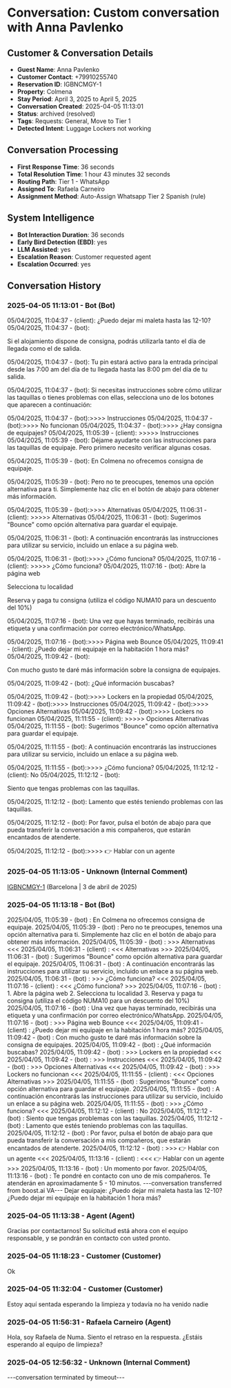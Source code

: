 # Conversation: Custom conversation with Anna Pavlenko

## Customer & Conversation Details

- **Guest Name**: Anna Pavlenko
- **Customer Contact**: +79910255740
- **Reservation ID**: IGBNCMGY-1
- **Property**: Colmena
- **Stay Period**: April 3, 2025 to April 5, 2025
- **Conversation Created**: 2025-04-05 11:13:01
- **Status**: archived (resolved)
- **Tags**: Requests: General, Move to Tier 1
- **Detected Intent**: Luggage Lockers not working

## Conversation Processing

- **First Response Time**: 36 seconds
- **Total Resolution Time**: 1 hour 43 minutes 32 seconds
- **Routing Path**: Tier 1 - WhatsApp
- **Assigned To**: Rafaela Carneiro
- **Assignment Method**: Auto-Assign Whatsapp Tier 2 Spanish (rule)

## System Intelligence

- **Bot Interaction Duration**: 36 seconds
- **Early Bird Detection (EBD)**: yes
- **LLM Assisted**: yes
- **Escalation Reason**: Customer requested agent
- **Escalation Occurred**: yes

## Conversation History

### 2025-04-05 11:13:01 - Bot (Bot)

05/04/2025, 11:04:37 - (client): ¿Puedo dejar mi maleta hasta las 12-10?
05/04/2025, 11:04:37 - (bot):

Si el alojamiento dispone de consigna, podrás utilizarla tanto el día de llegada como el de salida.

05/04/2025, 11:04:37 - (bot):
Tu pin estará activo para la entrada principal desde las 7:00 am del día de tu llegada hasta las 8:00 pm del día de tu salida.

05/04/2025, 11:04:37 - (bot):
Si necesitas instrucciones sobre cómo utilizar las taquillas o tienes problemas con ellas, selecciona uno de los botones que aparecen a continuación:

05/04/2025, 11:04:37 - (bot):>>>> Instrucciones
05/04/2025, 11:04:37 - (bot):>>>> No funcionan
05/04/2025, 11:04:37 - (bot):>>>> ¿Hay consigna de equipajes?
05/04/2025, 11:05:39 - (client): >>>>> Instrucciones
05/04/2025, 11:05:39 - (bot):
Déjame ayudarte con las instrucciones para las taquillas de equipaje. Pero primero necesito verificar algunas cosas.

05/04/2025, 11:05:39 - (bot):
En Colmena no ofrecemos consigna de equipaje.

05/04/2025, 11:05:39 - (bot):
Pero no te preocupes, tenemos una opción alternativa para ti. Simplemente haz clic en el botón de abajo para obtener más información.

05/04/2025, 11:05:39 - (bot):>>>> Alternativas
05/04/2025, 11:06:31 - (client): >>>>> Alternativas
05/04/2025, 11:06:31 - (bot):
Sugerimos "Bounce" como opción alternativa para guardar el equipaje.

05/04/2025, 11:06:31 - (bot):
A continuación encontrarás las instrucciones para utilizar su servicio, incluido un enlace a su página web.

05/04/2025, 11:06:31 - (bot):>>>> ¿Cómo funciona?
05/04/2025, 11:07:16 - (client): >>>>> ¿Cómo funciona?
05/04/2025, 11:07:16 - (bot):
Abre la página web

Selecciona tu localidad

Reserva y paga tu consigna (utiliza el código NUMA10 para un descuento del 10%)


05/04/2025, 11:07:16 - (bot):
Una vez que hayas terminado, recibirás una etiqueta y una confirmación por correo electrónico/WhatsApp.

05/04/2025, 11:07:16 - (bot):>>>> Página web Bounce
05/04/2025, 11:09:41 - (client): ¿Puedo dejar mi equipaje en la habitación 1 hora más?
05/04/2025, 11:09:42 - (bot):

Con mucho gusto te daré más información sobre la consigna de equipajes.

05/04/2025, 11:09:42 - (bot):
¿Qué información buscabas?

05/04/2025, 11:09:42 - (bot):>>>> Lockers en la propiedad
05/04/2025, 11:09:42 - (bot):>>>> Instrucciones
05/04/2025, 11:09:42 - (bot):>>>> Opciones Alternativas
05/04/2025, 11:09:42 - (bot):>>>> Lockers no funcionan
05/04/2025, 11:11:55 - (client): >>>>> Opciones Alternativas
05/04/2025, 11:11:55 - (bot):
Sugerimos "Bounce" como opción alternativa para guardar el equipaje.

05/04/2025, 11:11:55 - (bot):
A continuación encontrarás las instrucciones para utilizar su servicio, incluido un enlace a su página web.

05/04/2025, 11:11:55 - (bot):>>>> ¿Cómo funciona?
05/04/2025, 11:12:12 - (client): No
05/04/2025, 11:12:12 - (bot):

Siento que tengas problemas con las taquillas.

05/04/2025, 11:12:12 - (bot):
Lamento que estés teniendo problemas con las taquillas.

05/04/2025, 11:12:12 - (bot):
Por favor, pulsa el botón de abajo para que pueda transferir la conversación a mis compañeros, que estarán encantados de atenderte.

05/04/2025, 11:12:12 - (bot):>>>> 👉 Hablar con un agente

### 2025-04-05 11:13:05 - Unknown (Internal Comment)

[IGBNCMGY-1](https://app.apaleo.com/ES_BC_026/reservations/IGBNCMGY-1/actions) (Barcelona | 3 de abril de 2025)

### 2025-04-05 11:13:18 - Bot (Bot)

2025/04/05, 11:05:39 - (bot) : En Colmena no ofrecemos consigna de equipaje.
2025/04/05, 11:05:39 - (bot) : Pero no te preocupes, tenemos una opción alternativa para ti. Simplemente haz clic en el botón de abajo para obtener más información.
2025/04/05, 11:05:39 - (bot) : >>> Alternativas <<<
2025/04/05, 11:06:31 - (client) : <<< Alternativas >>>
2025/04/05, 11:06:31 - (bot) : Sugerimos "Bounce" como opción alternativa para guardar el equipaje.
2025/04/05, 11:06:31 - (bot) : A continuación encontrarás las instrucciones para utilizar su servicio, incluido un enlace a su página web.
2025/04/05, 11:06:31 - (bot) : >>> ¿Cómo funciona? <<<
2025/04/05, 11:07:16 - (client) : <<< ¿Cómo funciona? >>>
2025/04/05, 11:07:16 - (bot) : 1. Abre la página web
2. Selecciona tu localidad
3. Reserva y paga tu consigna (utiliza el código NUMA10 para un descuento del 10%)
2025/04/05, 11:07:16 - (bot) : Una vez que hayas terminado, recibirás una etiqueta y una confirmación por correo electrónico/WhatsApp.
2025/04/05, 11:07:16 - (bot) : >>> Página web Bounce <<<
2025/04/05, 11:09:41 - (client) : ¿Puedo dejar mi equipaje en la habitación 1 hora más?
2025/04/05, 11:09:42 - (bot) : Con mucho gusto te daré más información sobre la consigna de equipajes.
2025/04/05, 11:09:42 - (bot) : ¿Qué información buscabas?
2025/04/05, 11:09:42 - (bot) : >>> Lockers en la propiedad <<<
2025/04/05, 11:09:42 - (bot) : >>> Instrucciones <<<
2025/04/05, 11:09:42 - (bot) : >>> Opciones Alternativas <<<
2025/04/05, 11:09:42 - (bot) : >>> Lockers no funcionan <<<
2025/04/05, 11:11:55 - (client) : <<< Opciones Alternativas >>>
2025/04/05, 11:11:55 - (bot) : Sugerimos "Bounce" como opción alternativa para guardar el equipaje.
2025/04/05, 11:11:55 - (bot) : A continuación encontrarás las instrucciones para utilizar su servicio, incluido un enlace a su página web.
2025/04/05, 11:11:55 - (bot) : >>> ¿Cómo funciona? <<<
2025/04/05, 11:12:12 - (client) : No
2025/04/05, 11:12:12 - (bot) : Siento que tengas problemas con las taquillas.
2025/04/05, 11:12:12 - (bot) : Lamento que estés teniendo problemas con las taquillas.
2025/04/05, 11:12:12 - (bot) : Por favor, pulsa el botón de abajo para que pueda transferir la conversación a mis compañeros, que estarán encantados de atenderte.
2025/04/05, 11:12:12 - (bot) : >>> 👉 Hablar con un agente <<<
2025/04/05, 11:13:16 - (client) : <<< 👉 Hablar con un agente >>>
2025/04/05, 11:13:16 - (bot) : Un momento por favor.
2025/04/05, 11:13:16 - (bot) : Te pondré en contacto con uno de mis compañeros. Te atenderán en aproximadamente 5 - 10 minutos.
---conversation transferred from boost.ai VA---
Dejar equipaje:
¿Puedo dejar mi maleta hasta las 12-10? ¿Puedo dejar mi equipaje en la habitación 1 hora más?

### 2025-04-05 11:13:38 - Agent (Agent)

Gracias por contactarnos! Su solicitud está ahora con el equipo responsable, y se pondrán en contacto con usted pronto.

### 2025-04-05 11:18:23 - Customer (Customer)

Ok

### 2025-04-05 11:32:04 - Customer (Customer)

Estoy aquí sentada esperando la limpieza y todavía no ha venido nadie

### 2025-04-05 11:56:31 - Rafaela Carneiro (Agent)

Hola, soy Rafaela de Numa.
Siento el retraso en la respuesta. ¿Estáis esperando al equipo de limpieza?

### 2025-04-05 12:56:32 - Unknown (Internal Comment)

---conversation terminated by timeout---

